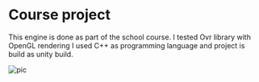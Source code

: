 # **Course project**

This engine is done as part of the school course. I tested Ovr library with OpenGL rendering
I used C++ as programming language and project is build as unity build.

![pic](demo.gif)
